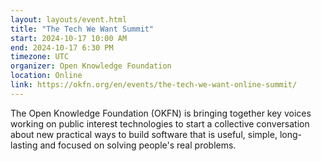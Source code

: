 ```yaml
---
layout: layouts/event.html
title: "The Tech We Want Summit"
start: 2024-10-17 10:00 AM
end: 2024-10-17 6:30 PM
timezone: UTC
organizer: Open Knowledge Foundation
location: Online
link: https://okfn.org/en/events/the-tech-we-want-online-summit/
---
```


The Open Knowledge Foundation (OKFN) is bringing together key voices working on public interest technologies to start a collective conversation about new practical ways to build software that is useful, simple, long-lasting and focused on solving people's real problems.
